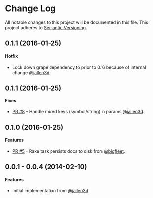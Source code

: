 # Change Log
All notable changes to this project will be documented in this file.
This project adheres to [Semantic Versioning](http://semver.org/).

## 0.1.1 (2016-01-25)
#### Hotfix
- Lock down grape dependency to prior to 0.16 because of internal change [@jallen3d](https://github.com/johnallen3d).

## 0.1.1 (2016-01-25)
#### Fixes
- [PR #8](https://github.com/technekes/grape-apiary/pull/8) - Handle mixed keys (symbol/string) in params [@jallen3d](https://github.com/johnallen3d).

## 0.1.0 (2016-01-25)
#### Features
- [PR #5](https://github.com/technekes/grape-apiary/pull/5) - Rake task persists docs to disk from [@bigfleet](https://github.com/bigfleet).

## 0.0.1 - 0.0.4 (2014-02-10)
#### Features
- Initial implementation from [@jallen3d](https://github.com/johnallen3d).
